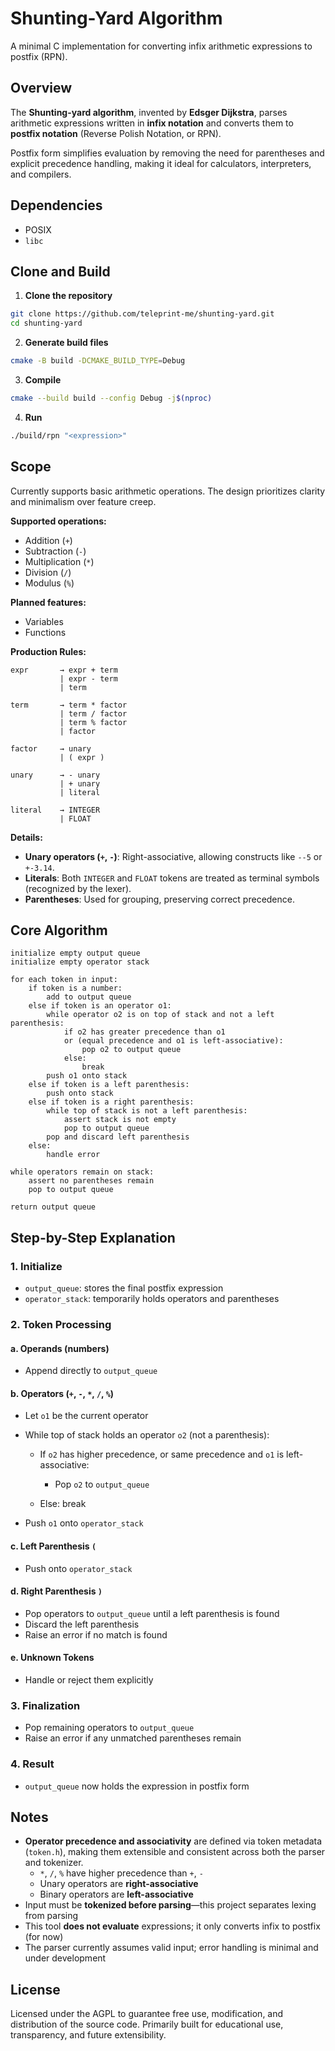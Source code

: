 # Shunting-Yard Algorithm

A minimal C implementation for converting infix arithmetic expressions to postfix (RPN).

## Overview

The **Shunting-yard algorithm**, invented by **Edsger Dijkstra**, parses arithmetic expressions
written in **infix notation** and converts them to **postfix notation** (Reverse Polish Notation, or
RPN).

Postfix form simplifies evaluation by removing the need for parentheses and explicit precedence
handling, making it ideal for calculators, interpreters, and compilers.

## Dependencies

- POSIX
- `libc`

## Clone and Build

1. **Clone the repository**

```sh
git clone https://github.com/teleprint-me/shunting-yard.git
cd shunting-yard
```

2. **Generate build files**

```sh
cmake -B build -DCMAKE_BUILD_TYPE=Debug
```

3. **Compile**

```sh
cmake --build build --config Debug -j$(nproc)
```

4. **Run**

```sh
./build/rpn "<expression>"
```

## Scope

Currently supports basic arithmetic operations. The design prioritizes clarity and minimalism over
feature creep.

**Supported operations:**

- Addition (`+`)
- Subtraction (`-`)
- Multiplication (`*`)
- Division (`/`)
- Modulus (`%`)

**Planned features:**

- Variables
- Functions

**Production Rules:**

```ebnf
expr       → expr + term
           | expr - term
           | term

term       → term * factor
           | term / factor
           | term % factor
           | factor

factor     → unary
           | ( expr )

unary      → - unary
           | + unary
           | literal

literal    → INTEGER
           | FLOAT
```

**Details:**

- **Unary operators (`+`, `-`)**: Right-associative, allowing constructs like `--5` or `+-3.14`.
- **Literals**: Both `INTEGER` and `FLOAT` tokens are treated as terminal symbols (recognized by the
  lexer).
- **Parentheses**: Used for grouping, preserving correct precedence.

## Core Algorithm

```text
initialize empty output queue
initialize empty operator stack

for each token in input:
    if token is a number:
        add to output queue
    else if token is an operator o1:
        while operator o2 is on top of stack and not a left parenthesis:
            if o2 has greater precedence than o1
            or (equal precedence and o1 is left-associative):
                pop o2 to output queue
            else:
                break
        push o1 onto stack
    else if token is a left parenthesis:
        push onto stack
    else if token is a right parenthesis:
        while top of stack is not a left parenthesis:
            assert stack is not empty
            pop to output queue
        pop and discard left parenthesis
    else:
        handle error

while operators remain on stack:
    assert no parentheses remain
    pop to output queue

return output queue
```

## Step-by-Step Explanation

### 1. **Initialize**

- `output_queue`: stores the final postfix expression
- `operator_stack`: temporarily holds operators and parentheses

### 2. **Token Processing**

#### a. **Operands (numbers)**

- Append directly to `output_queue`

#### b. **Operators (`+`, `-`, `*`, `/`, `%`)**

- Let `o1` be the current operator
- While top of stack holds an operator `o2` (not a parenthesis):

  - If `o2` has higher precedence, or same precedence and `o1` is left-associative:

    - Pop `o2` to `output_queue`

  - Else: break

- Push `o1` onto `operator_stack`

#### c. **Left Parenthesis `(`**

- Push onto `operator_stack`

#### d. **Right Parenthesis `)`**

- Pop operators to `output_queue` until a left parenthesis is found
- Discard the left parenthesis
- Raise an error if no match is found

#### e. **Unknown Tokens**

- Handle or reject them explicitly

### 3. **Finalization**

- Pop remaining operators to `output_queue`
- Raise an error if any unmatched parentheses remain

### 4. **Result**

- `output_queue` now holds the expression in postfix form

## Notes

- **Operator precedence and associativity** are defined via token metadata (`token.h`), making them
  extensible and consistent across both the parser and tokenizer.
  - `*`, `/`, `%` have higher precedence than `+`, `-`
  - Unary operators are **right-associative**
  - Binary operators are **left-associative**
- Input must be **tokenized before parsing**—this project separates lexing from parsing
- This tool **does not evaluate** expressions; it only converts infix to postfix (for now)
- The parser currently assumes valid input; error handling is minimal and under development

## License

Licensed under the AGPL to guarantee free use, modification, and distribution of the source code.
Primarily built for educational use, transparency, and future extensibility.
